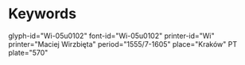 # Keywords
glyph-id="Wi-05u0102"
font-id="Wi-05u0102"
printer-id="Wi"
printer="Maciej Wirzbięta"
period="1555/7-1605"
place="Kraków"
PT plate="570"
